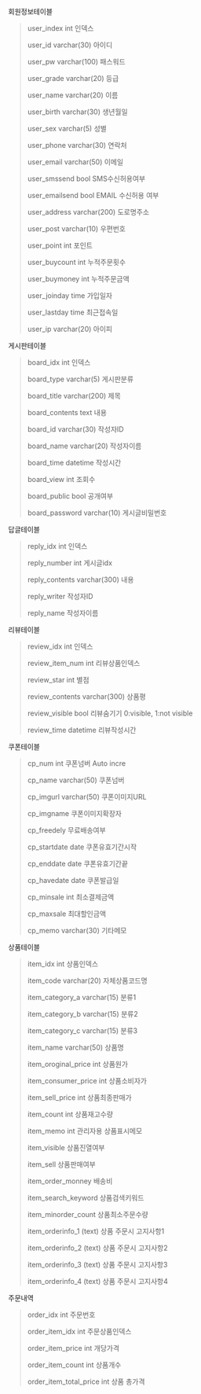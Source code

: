 회원정보테이블
> user_index int 인덱스
> 
> user_id varchar(30) 아이디
> 
> user_pw varchar(100) 패스워드
> 
> user_grade varchar(20) 등급
> 
> user_name varchar(20) 이름
> 
> user_birth varchar(30) 생년월일
> 
> user_sex varchar(5) 성별
> 
> user_phone varchar(30) 연락처
> 
> user_email varchar(50) 이메일
> 
> user_smssend bool SMS수신허용여부
> 
> user_emailsend bool EMAIL 수신허용 여부
> 
> user_address varchar(200) 도로명주소
> 
> user_post varchar(10) 우편번호
> 
> user_point int 포인트
> 
> user_buycount int 누적주문횟수
> 
> user_buymoney int 누적주문금액 
> 
> user_joinday time 가입일자
> 
> user_lastday time 최근접속일
> 
> user_ip varchar(20) 아이피

게시판테이블
> board_idx int 인덱스
> 
> board_type varchar(5) 게시판분류
> 
> board_title varchar(200) 제목
> 
> board_contents text 내용
> 
> board_id varchar(30) 작성자ID
> 
> board_name varchar(20) 작성자이름
> 
> board_time datetime 작성시간
> 
> board_view int 조회수
> 
> board_public bool 공개여부
> 
> board_password varchar(10) 게시글비밀번호

답글테이블
> reply_idx int 인덱스
> 
> reply_number int 게시글idx
> 
> reply_contents varchar(300) 내용
> 
> reply_writer 작성자ID
> 
> reply_name 작성자이름

리뷰테이블
> review_idx int 인덱스
> 
> review_item_num int 리뷰상품인덱스
> 
> review_star int 별점
> 
> review_contents varchar(300) 상품평
> 
> review_visible bool 리뷰숨기기 0:visible, 1:not visible
> 
> review_time datetime 리뷰작성시간


쿠폰테이블
> cp_num int 쿠폰넘버 Auto incre
> 
> cp_name varchar(50) 쿠폰넘버
> 
> cp_imgurl varchar(50) 쿠폰이미지URL
> 
> cp_imgname 쿠폰이미지확장자
> 
> cp_freedely 무료배송여부
> 
> cp_startdate date 쿠폰유효기간시작
> 
> cp_enddate date 쿠폰유효기간끝
> 
> cp_havedate date 쿠폰발급일
> 
> cp_minsale int 최소결제금액
> 
> cp_maxsale 최대할인금액
> 
> cp_memo varchar(30) 기타메모


상품테이블
> item_idx int 상품인덱스
> 
> item_code varchar(20) 자체상품코드명
> 
> item_category_a varchar(15) 분류1
> 
> item_category_b varchar(15) 분류2
> 
> item_category_c varchar(15) 분류3
> 
> item_name varchar(50) 상품명
> 
> item_oroginal_price int 상품원가
> 
> item_consumer_price int 상품소비자가
> 
> item_sell_price int 상품최종판매가
> 
> item_count int 상품재고수량
> 
> item_memo int 관리자용 상품표시메모
> 
> item_visible 상품진열여부
> 
> item_sell 상품판매여부
> 
> item_order_monney 배송비
> 
> item_search_keyword 상품검색키워드
> 
> item_minorder_count 상품최소주문수량
> 
> item_orderinfo_1 (text) 상품 주문시 고지사항1
> 
> item_orderinfo_2 (text) 상품 주문시 고지사항2
> 
> item_orderinfo_3 (text) 상품 주문시 고지사항3
> 
> item_orderinfo_4 (text) 상품 주문시 고지사항4

주문내역
> order_idx int 주문번호
> 
> order_item_idx int 주문상품인덱스
> 
> order_item_price int 개당가격
> 
> order_item_count int 상품개수
> 
> order_item_total_price int 상품 총가격